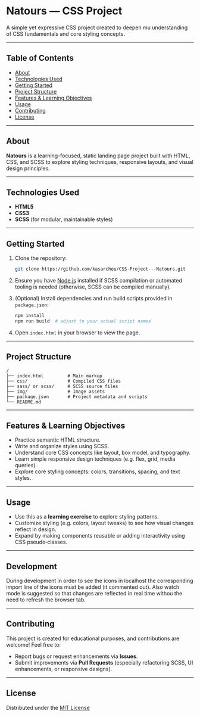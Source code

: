 # Natours — CSS Project

A simple yet expressive CSS project created to deepen mu understanding of CSS fundamentals and core styling concepts.

---

## Table of Contents

- [About](#about)  
- [Technologies Used](#technologies-used)  
- [Getting Started](#getting-started)  
- [Project Structure](#project-structure)  
- [Features & Learning Objectives](#features--learning-objectives)  
- [Usage](#usage)  
- [Contributing](#contributing)  
- [License](#license)

---

## About

**Natours** is a learning-focused, static landing page project built with HTML, CSS, and SCSS to explore styling techniques, responsive layouts, and visual design principles.

---

## Technologies Used

- **HTML5**
- **CSS3**
- **SCSS** (for modular, maintainable styles)

---

## Getting Started

1. Clone the repository:  
   ```bash
   git clone https://github.com/kasarchou/CSS-Project---Natours.git
   ```

2. Ensure you have [Node.js](https://nodejs.org/) installed if SCSS compilation or automated tooling is needed (otherwise, SCSS can be compiled manually).

3. (Optional) Install dependencies and run build scripts provided in `package.json`:
   ```bash
   npm install
   npm run build  # adjust to your actual script names
   ```

4. Open `index.html` in your browser to view the page.

---

## Project Structure

```
/
├── index.html         # Main markup
├── css/               # Compiled CSS files
├── sass/ or scss/     # SCSS source files
├── img/               # Image assets
├── package.json       # Project metadata and scripts
└── README.md
```

---

## Features & Learning Objectives

- Practice semantic HTML structure.
- Write and organize styles using SCSS.
- Understand core CSS concepts like layout, box model, and typography.
- Learn simple responsive design techniques (e.g. flex, grid, media queries).
- Explore core styling concepts: colors, transitions, spacing, and text styles.

---

## Usage

- Use this as a **learning exercise** to explore styling patterns.
- Customize styling (e.g. colors, layout tweaks) to see how visual changes reflect in design.
- Expand by making components reusable or adding interactivity using CSS pseudo‑classes.

---
## Development

During development in order to see the icons in localhost the corresponding import line of the icons must be added (it commented out). Also watch mode is suggested so that changes are reflected in real time
withou the need to refresh the browser tab.

---

## Contributing

This project is created for educational purposes, and contributions are welcome! Feel free to:

- Report bugs or request enhancements via **Issues**.
- Submit improvements via **Pull Requests** (especially refactoring SCSS, UI enhancements, or responsive designs).

---

## License

Distributed under the [MIT License](LICENSE)
